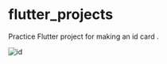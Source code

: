 # flutter_projects

Practice Flutter project for making an id card .



![id](https://github.com/MRNOONE333/flutter_id_card/assets/104716575/12493a01-a5bc-4d73-82bd-a16aad9ea4dd)
